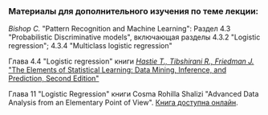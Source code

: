 ### Материалы для дополнительного изучения по теме лекции:

*Bishop C.* "Pattern Recognition and Machine Learning": Раздел 4.3 "Probabilistic Discriminative models", включающая разделы 4.3.2 "Logistic regression"; 4.3.4 "Multiclass logistic regression" 

Глава 4.4 "Logistic regression"  книги [*Hastie T., Tibshirani R., Friedman J.* "The Elements of Statistical Learning: Data Mining, Inference, and Prediction, Second Edition"](https://web.stanford.edu/~hastie/Papers/ESLII.pdf)

Глава 11 "Logistic Regression" книги Cosma Rohilla Shalizi "Advanced Data Analysis from an Elementary Point of View". [Книга доступна онлайн](https://www.stat.cmu.edu/~cshalizi/ADAfaEPoV/).

